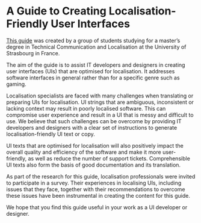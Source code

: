 # A Guide to Creating Localisation-Friendly User Interfaces

[This guide](https://github.com/tcloc/localisation-guide/wiki/Localisation-Guide) was created by a group of students studying for a master’s degree in Technical Communication and Localisation at the University of Strasbourg in France.

The aim of the guide is to assist IT developers and designers in creating user interfaces (UIs) that are optimised for localisation. It addresses software interfaces in general rather than for a specific genre such as gaming.

Localisation specialists are faced with many challenges when translating or preparing UIs for localisation. UI strings that are ambiguous, inconsistent or lacking context may result in poorly localised software. This can compromise user experience and result in a UI that is messy and difficult to use. We believe that such challenges can be overcome by providing IT developers and designers with a clear set of instructions to generate localisation-friendly UI text or copy.

UI texts that are optimised for localisation will also positively impact the overall quality and efficiency of the software and make it more user-friendly, as well as reduce the number of support tickets. Comprehensible UI texts also form the basis of good documentation and its translation.

As part of the research for this guide, localisation professionals were invited to participate in a survey. Their experiences in localising UIs, including issues that they face, together with their recommendations to overcome these issues have been instrumental in creating the content for this guide.

We hope that you find this guide useful in your work as a UI developer or designer.
